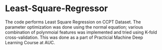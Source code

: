# Least-Square-Regressor
The code performs Least Square Regression on CCPT Dataset. The parameter optimization was done using the normal equation; various combination of polynmoial features was implemented and tried using K-fold cross-validation. This was done as a part of Practicial Machine Deep Learning Course at AUC.
